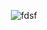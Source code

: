 <div align="center" >

![fdsf](https://media.tenor.com/rfL_UscFht4AAAAd/urusei-yatsura-anime.gif)



</div>




  
   
   


